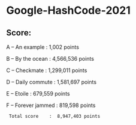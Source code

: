 # Google-HashCode-2021

## Score:


A – An example      :   1,002 points

B – By the ocean    :   4,566,536 points

C – Checkmate       :   1,299,011 points

D – Daily commute   :   1,581,697 points

E – Etoile          :   679,559 points

F – Forever jammed  :   819,598 points

     Total score    :  8,947,403 points
